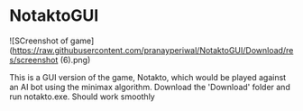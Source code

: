 # NotaktoGUI

![SCreenshot of game](https://raw.githubusercontent.com/pranayperiwal/NotaktoGUI/Download/res/screenshot (6).png)


This is a GUI version of the game, Notakto, which would be played against an AI bot using the minimax algorithm.
Download the 'Download' folder and run notakto.exe. Should work smoothly
